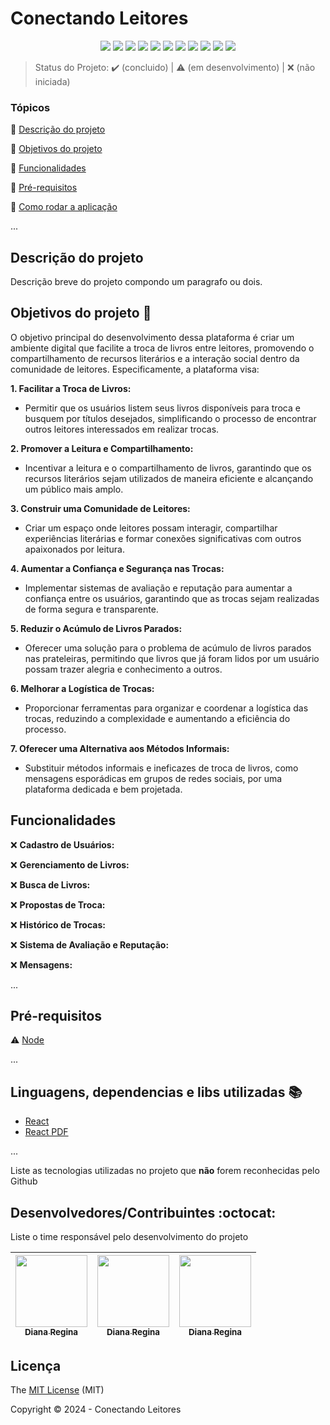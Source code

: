 <h1>Conectando Leitores</h1> 

<p align="center">
  <img src="https://img.shields.io/static/v1?label=react&message=framework&color=61dafb&style=for-the-badge&logo=REACT"/>
  <img src="https://img.shields.io/static/v1?label=HTML&message=5&color=e34f26&style=for-the-badge&logo=html5"/>
  <img src="https://img.shields.io/static/v1?label=CSS&message=3&color=1572b6&style=for-the-badge&logo=css3"/>
  <img src="http://img.shields.io/static/v1?label=javascript&message=ES6&color=f7df1e&style=for-the-badge&logo=javascript"/>
  <img src="http://img.shields.io/static/v1?label=Node&message=20.10.0&color=5fa04e&style=for-the-badge&logo=nodedotjs"/>
  <img src="http://img.shields.io/static/v1?label=PostgreSQL&message=16&color=4169e1&style=for-the-badge&logo=postgresql&logoColor=f5f5f5"/>
  <img src="http://img.shields.io/static/v1?label=Prisma&message=5.16.2&color=2d3748&style=for-the-badge&logo=prisma"/>
  <img src="http://img.shields.io/static/v1?label=Insomnia&message=9.3.2&color=4000bf&style=for-the-badge&logo=insomnia"/>
  <img src="http://img.shields.io/static/v1?label=STATUS&message=EM%20DESENVOLVIMENTO&color=RED&style=for-the-badge"/>
  <img src="http://img.shields.io/static/v1?label=STATUS&message=CONCLUIDO&color=GREEN&style=for-the-badge"/>
  <img src="http://img.shields.io/static/v1?label=License&message=MIT&color=green&style=for-the-badge"/>
</p>

> Status do Projeto: :heavy_check_mark: (concluido) | :warning: (em desenvolvimento) | :x: (não iniciada)

### Tópicos 

:small_blue_diamond: [Descrição do projeto](#descrição-do-projeto)

:small_blue_diamond: [Objetivos do projeto](#objetivos-do-projeto-dart)

:small_blue_diamond: [Funcionalidades](#funcionalidades)

:small_blue_diamond: [Pré-requisitos](#pré-requisitos)

:small_blue_diamond: [Como rodar a aplicação](#como-rodar-a-aplicação-arrow_forward)

... 

## Descrição do projeto 

<p align="justify">
  Descrição breve do projeto compondo um paragrafo ou dois. 
</p>

## Objetivos do projeto :dart:

<p align="justify">
  
  O objetivo principal do desenvolvimento dessa plataforma é criar um ambiente digital que facilite a troca de livros entre leitores, promovendo o compartilhamento de recursos literários e a interação social dentro da comunidade de leitores. Especificamente, a plataforma visa:

**1. Facilitar a Troca de Livros:**

- Permitir que os usuários listem seus livros disponíveis para troca e busquem por títulos desejados, simplificando o processo de encontrar outros leitores interessados em realizar trocas.

**2. Promover a Leitura e Compartilhamento:**

- Incentivar a leitura e o compartilhamento de livros, garantindo que os recursos literários sejam utilizados de maneira eficiente e alcançando um público mais amplo.

**3. Construir uma Comunidade de Leitores:**

- Criar um espaço onde leitores possam interagir, compartilhar experiências literárias e formar conexões significativas com outros apaixonados por leitura.

**4. Aumentar a Confiança e Segurança nas Trocas:**

- Implementar sistemas de avaliação e reputação para aumentar a confiança entre os usuários, garantindo que as trocas sejam realizadas de forma segura e transparente.

**5. Reduzir o Acúmulo de Livros Parados:**

- Oferecer uma solução para o problema de acúmulo de livros parados nas prateleiras, permitindo que livros que já foram lidos por um usuário possam trazer alegria e conhecimento a outros.

**6. Melhorar a Logística de Trocas:**

- Proporcionar ferramentas para organizar e coordenar a logística das trocas, reduzindo a complexidade e aumentando a eficiência do processo.

**7. Oferecer uma Alternativa aos Métodos Informais:**

- Substituir métodos informais e ineficazes de troca de livros, como mensagens esporádicas em grupos de redes sociais, por uma plataforma dedicada e bem projetada.
</p>

## Funcionalidades

❌ **Cadastro de Usuários:** 

❌ **Gerenciamento de Livros:** 

❌ **Busca de Livros:** 

❌ **Propostas de Troca:**  

❌ **Histórico de Trocas:**  

❌ **Sistema de Avaliação e Reputação:**  

❌ **Mensagens:** 

... 

## Pré-requisitos

:warning: [Node](https://nodejs.org/en/download/)


... 


## Linguagens, dependencias e libs utilizadas :books:

- [React](https://pt-br.reactjs.org/docs/create-a-new-react-app.html)
- [React PDF](https://react-pdf.org/)

...

Liste as tecnologias utilizadas no projeto que **não** forem reconhecidas pelo Github 


## Desenvolvedores/Contribuintes :octocat:

Liste o time responsável pelo desenvolvimento do projeto

| [<img src="https://avatars2.githubusercontent.com/u/46378210?s=400&u=071f7791bb03f8e102d835bdb9c2f0d3d24e8a34&v=4" width=115><br><sub>Diana Regina</sub>](https://github.com/Diana-ops) |  [<img src="https://avatars2.githubusercontent.com/u/46378210?s=400&u=071f7791bb03f8e102d835bdb9c2f0d3d24e8a34&v=4" width=115><br><sub>Diana Regina</sub>](https://github.com/Diana-ops) |  [<img src="https://avatars2.githubusercontent.com/u/46378210?s=400&u=071f7791bb03f8e102d835bdb9c2f0d3d24e8a34&v=4" width=115><br><sub>Diana Regina</sub>](https://github.com/Diana-ops) |
| :---: | :---: | :---: 

## Licença 

The [MIT License]() (MIT)

Copyright :copyright: 2024 - Conectando Leitores
